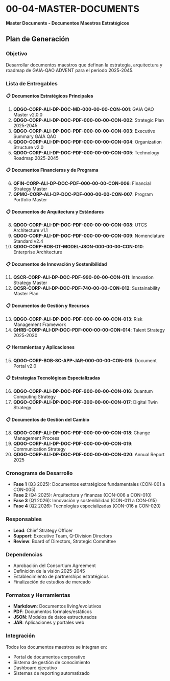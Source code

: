 # 00-04-MASTER-DOCUMENTS
**Master Documents - Documentos Maestros Estratégicos**

## Plan de Generación

### Objetivo
Desarrollar documentos maestros que definan la estrategia, arquitectura y roadmap de GAIA-QAO ADVENT para el periodo 2025-2045.

### Lista de Entregables

#### 📋 Documentos Estratégicos Principales
1. **QDGO-CORP-ALI-DP-DOC-MD-000-00-00-CON-001**: GAIA QAO Master v2.0.0
2. **QDGO-CORP-ALI-DP-DOC-PDF-000-00-00-CON-002**: Strategic Plan 2025-2045
3. **QDGO-CORP-ALI-DP-DOC-PDF-000-00-00-CON-003**: Executive Summary GAIA QAO
4. **QDGO-CORP-ALI-DP-DOC-PDF-000-00-00-CON-004**: Organization Structure v2.0
5. **QDGO-CORP-ALI-DP-DOC-PDF-000-00-00-CON-005**: Technology Roadmap 2025-2045

#### 📋 Documentos Financieros y de Programa
6. **QFIN-CORP-ALI-DP-DOC-PDF-000-00-00-CON-006**: Financial Strategy Master
7. **QPMO-CORP-ALI-DP-DOC-PDF-000-00-00-CON-007**: Program Portfolio Master

#### 📋 Documentos de Arquitectura y Estándares
8. **QDGO-CORP-ALI-DP-DOC-PDF-000-00-00-CON-008**: UTCS Architecture v1.1
9. **QDGO-CORP-ALI-DP-DOC-PDF-000-00-00-CON-009**: Nomenclature Standard v2.4
10. **QDGO-CORP-BOB-DT-MODEL-JSON-000-00-00-CON-010**: Enterprise Architecture

#### 📋 Documentos de Innovación y Sostenibilidad
11. **QSCR-CORP-ALI-DP-DOC-PDF-990-00-00-CON-011**: Innovation Strategy Master
12. **QCSR-CORP-ALI-DP-DOC-PDF-740-00-00-CON-012**: Sustainability Master Plan

#### 📋 Documentos de Gestión y Recursos
13. **QDGO-CORP-ALI-DP-DOC-PDF-000-00-00-CON-013**: Risk Management Framework
14. **QHRB-CORP-ALI-DP-DOC-PDF-000-00-00-CON-014**: Talent Strategy 2025-2030

#### 📋 Herramientas y Aplicaciones
15. **QDGO-CORP-BOB-SC-APP-JAR-000-00-00-CON-015**: Document Portal v2.0

#### 📋 Estrategias Tecnológicas Especializadas
16. **QDGO-CORP-ALI-DP-DOC-PDF-900-00-00-CON-016**: Quantum Computing Strategy
17. **QDGO-CORP-ALI-DP-DOC-PDF-300-00-00-CON-017**: Digital Twin Strategy

#### 📋 Documentos de Gestión del Cambio
18. **QDGO-CORP-ALI-DP-DOC-PDF-000-00-00-CON-018**: Change Management Process
19. **QDGO-CORP-ALI-DP-DOC-PDF-000-00-00-CON-019**: Communication Strategy
20. **QDGO-CORP-ALI-DP-DOC-PDF-000-00-00-CON-020**: Annual Report 2025

### Cronograma de Desarrollo
- **Fase 1** (Q3 2025): Documentos estratégicos fundamentales (CON-001 a CON-005)
- **Fase 2** (Q4 2025): Arquitectura y finanzas (CON-006 a CON-010)
- **Fase 3** (Q1 2026): Innovación y sostenibilidad (CON-011 a CON-015)
- **Fase 4** (Q2 2026): Tecnologías especializadas (CON-016 a CON-020)

### Responsables
- **Lead**: Chief Strategy Officer
- **Support**: Executive Team, Q-Division Directors
- **Review**: Board of Directors, Strategic Committee

### Dependencias
- Aprobación del Consortium Agreement
- Definición de la visión 2025-2045
- Establecimiento de partnerships estratégicos
- Finalización de estudios de mercado

### Formatos y Herramientas
- **Markdown**: Documentos living/evolutivos
- **PDF**: Documentos formales/estáticos
- **JSON**: Modelos de datos estructurados
- **JAR**: Aplicaciones y portales web

### Integración
Todos los documentos maestros se integran en:
- Portal de documentos corporativo
- Sistema de gestión de conocimiento
- Dashboard ejecutivo
- Sistemas de reporting automatizado
